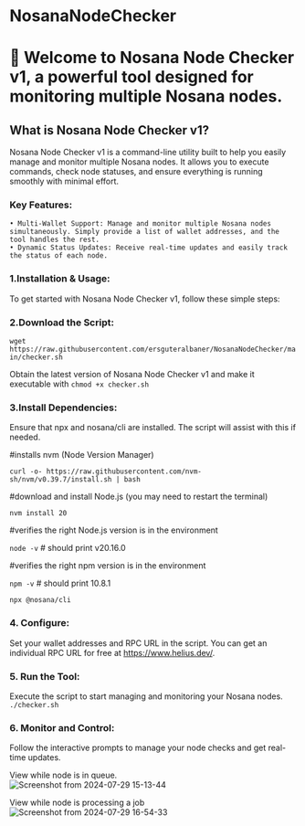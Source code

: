# NosanaNodeChecker
# 🚀 Welcome to Nosana Node Checker v1, a powerful tool designed for monitoring multiple Nosana nodes.

## What is Nosana Node Checker v1?
Nosana Node Checker v1 is a command-line utility built to help you easily manage and monitor multiple Nosana nodes. It allows you to execute commands, check node statuses, and ensure everything is running smoothly with minimal effort.

### Key Features:
    • Multi-Wallet Support: Manage and monitor multiple Nosana nodes simultaneously. Simply provide a list of wallet addresses, and the tool handles the rest.
    • Dynamic Status Updates: Receive real-time updates and easily track the status of each node.


### 1.Installation & Usage:

To get started with Nosana Node Checker v1, follow these simple steps:
    
### 2.Download the Script: 
`wget https://raw.githubusercontent.com/ersguteralbaner/NosanaNodeChecker/main/checker.sh`

Obtain the latest version of Nosana Node Checker v1 and make it executable with `chmod +x checker.sh`

### 3.Install Dependencies:

Ensure that npx and nosana/cli are installed. The script will assist with this if needed.

#installs nvm (Node Version Manager)

`curl -o- https://raw.githubusercontent.com/nvm-sh/nvm/v0.39.7/install.sh | bash`

#download and install Node.js (you may need to restart the terminal)

`nvm install 20`

#verifies the right Node.js version is in the environment

`node -v` # should print v20.16.0

#verifies the right npm version is in the environment

`npm -v` # should print 10.8.1

`npx @nosana/cli`

### 4. Configure:
   
   Set your wallet addresses and RPC URL in the script. You can get an individual RPC URL for free at https://www.helius.dev/.
   
### 5. Run the Tool:

   Execute the script to start managing and monitoring your Nosana nodes. 
   `./checker.sh`
   
### 6. Monitor and Control:
   
   Follow the interactive prompts to manage your node checks and get real-time updates.

View while node is in queue.   
![Screenshot from 2024-07-29 15-13-44](https://github.com/user-attachments/assets/46b91a05-2fbe-4a78-bf1b-6095ac87d879)

View while node is processing a job
![Screenshot from 2024-07-29 16-54-33](https://github.com/user-attachments/assets/5db47ae1-e82b-4d53-bc16-e09f7d06ee4c)
